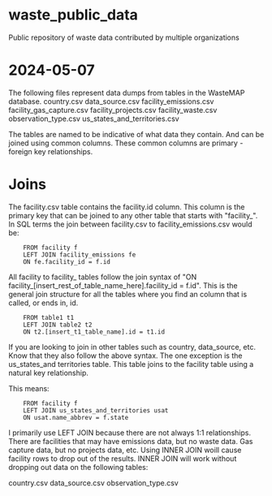 # waste_public_data
Public repository of waste data contributed by multiple organizations

# 2024-05-07
The following files represent data dumps from tables in the WasteMAP database.
country.csv
data_source.csv
facility_emissions.csv
facility_gas_capture.csv
facility_projects.csv
facility_waste.csv
observation_type.csv
us_states_and_territories.csv

The tables are named to be indicative of what data they contain.  And can be joined using common columns.  These common columns are primary - foreign key relationships.

# Joins
The facility.csv table contains the facility.id column.  This column is the primary key that can be joined to any other table that starts with "facility_".
In SQL terms the join between facility.csv to facility_emissions.csv would be:

        FROM facility f
        LEFT JOIN facility_emissions fe
        ON fe.facility_id = f.id

All facility to facility_ tables follow the join syntax of "ON facility_[insert_rest_of_table_name_here].facility_id = f.id".
This is the general join structure for all the tables where you find an column that is called, or ends in, id.

        FROM table1 t1
        LEFT JOIN table2 t2
        ON t2.[insert_t1_table_name].id = t1.id

If you are looking to join in other tables such as country, data_source, etc.  Know that they also follow the above syntax.
The one exception is the us_states_and territories table.  This table joins to the facility table using a natural key relationship.

This means:

        FROM facility f
        LEFT JOIN us_states_and_territories usat
        ON usat.name_abbrev = f.state

I primarily use LEFT JOIN because there are not always 1:1 relationships.  There are facilities that may have emissions data, but no waste data.  Gas capture data, but no projects data, etc.
Using INNER JOIN woill cause facility rows to drop out of the results.  INNER JOIN will work without dropping out data on the following tables:

country.csv
data_source.csv
observation_type.csv